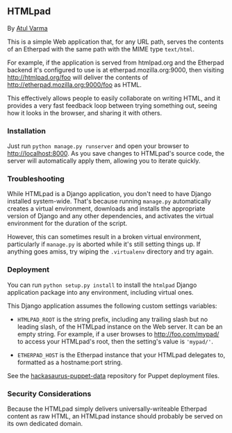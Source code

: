 ## HTMLpad ##

By [Atul Varma][]

This is a simple Web application that, for any URL path, serves the
contents of an Etherpad with the same path with the MIME type
`text/html`.

For example, if the application is served from htmlpad.org and the
Etherpad backend it's configured to use is at
etherpad.mozilla.org:9000, then visiting http://htmlpad.org/foo
will deliver the contents of http://etherpad.mozilla.org:9000/foo as
HTML.

This effectively allows people to easily collaborate on writing HTML,
and it provides a very fast feedback loop between trying something
out, seeing how it looks in the browser, and sharing it with others.

### Installation ###

Just run `python manage.py runserver` and open your browser to [http://localhost:8000](http://localhost:8000). As you save changes to HTMLpad's source code, the server will automatically apply them, allowing you to iterate quickly.

### Troubleshooting ###

While HTMLpad is a Django application, you don't need to have Django installed system-wide. That's because running `manage.py` automatically creates a virtual environment, downloads and installs the appropriate version of Django and any other dependencies, and activates the virtual environment for the duration of the script.

However, this can sometimes result in a broken virtual environment, particularly if `manage.py` is aborted while it's still setting things up. If anything goes amiss, try wiping the `.virtualenv` directory and try again.

### Deployment ###

You can run `python setup.py install` to install the `htmlpad` Django application package into any environment, including virtual ones.

This Django application assumes the following custom settings variables:

* `HTMLPAD_ROOT` is the string prefix, including any trailing slash but no leading slash, of the HTMLpad instance on the Web server. It can be an empty string. For example, if a user browses to http://foo.com/mypad/ to access your HTMLpad's root, then the setting's value is `'mypad/'`.

* `ETHERPAD_HOST` is the Etherpad instance that your HTMLpad delegates to, formatted as a hostname:port string.

See the [hackasaurus-puppet-data][] repository for Puppet deployment files.

### Security Considerations ###

Because the HTMLpad simply delivers universally-writeable Etherpad content as raw HTML, an HTMLpad instance should probably be served on its own dedicated domain.

  [hackasaurus-puppet-data]: https://github.com/toolness/hackasaurus-puppet-data
  [Atul Varma]: http://toolness.com
